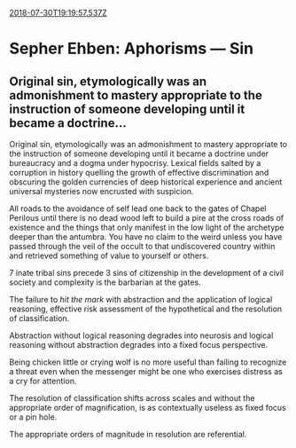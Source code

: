 [2018-07-30T19:19:57.537Z](https://medium.com//@jasonmedland/sepher-ehben-aphorisms-sin-2f96757e63b3)
# Sepher Ehben: Aphorisms — Sin
## Original sin, etymologically was an admonishment to mastery appropriate to the instruction of someone developing until it became a doctrine…
Original sin, etymologically was an admonishment to mastery appropriate to the instruction of someone developing until it became a doctrine under bureaucracy and a dogma under hypocrisy. Lexical fields salted by a corruption in history quelling the growth of effective discrimination and obscuring the golden currencies of deep historical experience and ancient universal mysteries now encrusted with suspicion.

All roads to the avoidance of self lead one back to the gates of Chapel Perilous until there is no dead wood left to build a pire at the cross roads of existence and the things that only manifest in the low light of the archetype deeper than the antumbra. You have no claim to the weird unless you have passed through the veil of the occult to that undiscovered country within and retrieved something of value to yourself or others.

7 inate tribal sins precede 3 sins of citizenship in the development of a civil society and complexity is the barbarian at the gates.

The failure to _hit the mark_ with abstraction and the application of logical reasoning, effective risk assessment of the hypothetical and the resolution of classification.

Abstraction without logical reasoning degrades into neurosis and logical reasoning without abstraction degrades into a fixed focus perspective.

Being chicken little or crying wolf is no more useful than failing to recognize a threat even when the messenger might be one who exercises distress as a cry for attention.

The resolution of classification shifts across scales and without the appropriate order of magnification, is as contextually useless as fixed focus or a pin hole.

The appropriate orders of magnitude in resolution are referential.
